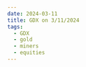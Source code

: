 ```yaml
---
date: 2024-03-11
title: GDX on 3/11/2024
tags: 
  - GDX
  - gold
  - miners
  - equities
---
```

<div class="post">
<snapshot-grid 
    :reports="['2024/03/08/CTA/GDX', '2024/03/11/CTA/GDX', '2024/03/11/MTP/GDX']"
    chart="2024/03/11/Chart/GDX"
/>
<p>

</p>
<p>

</p>
</div>